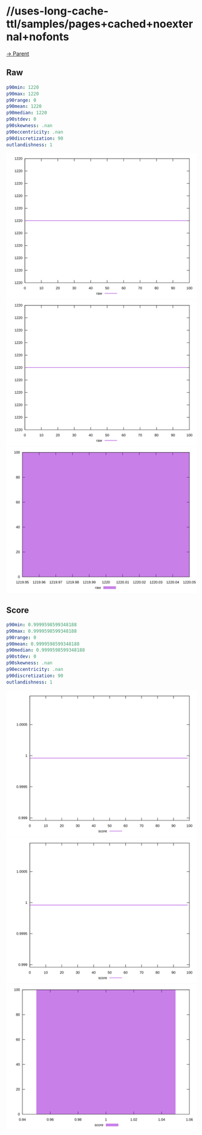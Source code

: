 
# //uses-long-cache-ttl/samples/pages+cached+noexternal+nofonts

[→ Parent](../..)


## Raw


```yaml
p90min: 1220
p90max: 1220
p90range: 0
p90mean: 1220
p90median: 1220
p90stdev: 0
p90skewness: .nan
p90eccentricity: .nan
p90discretization: 90
outlandishness: 1

```

![PLOT: raw-values](./raw/values.svg)![PLOT: raw-sorted](./raw/sorted.svg)![PLOT: raw-histogram](./raw/histogram.svg)
## Score


```yaml
p90min: 0.9999598599348188
p90max: 0.9999598599348188
p90range: 0
p90mean: 0.9999598599348188
p90median: 0.9999598599348188
p90stdev: 0
p90skewness: .nan
p90eccentricity: .nan
p90discretization: 90
outlandishness: 1

```

![PLOT: score-values](./score/values.svg)![PLOT: score-sorted](./score/sorted.svg)![PLOT: score-histogram](./score/histogram.svg)